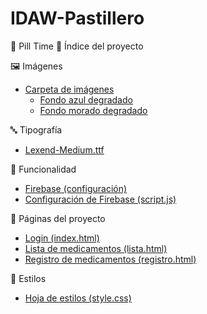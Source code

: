 # IDAW-Pastillero
💊 Pill Time
📁 Índice del proyecto

🖼️ Imágenes
- [Carpeta de imágenes](https://github.com/nayenay/DAW-Pastillero/tree/main/imagensitas)
  - [Fondo azul degradado](https://github.com/nayenay/DAW-Pastillero/blob/main/imagensitas/fonditoazuldegradadouwu.jpg)
  - [Fondo morado degradado](https://github.com/nayenay/DAW-Pastillero/blob/main/imagensitas/fonditomoradodegradadobonito.jpg)

🔤 Tipografía
- [Lexend-Medium.ttf](https://github.com/nayenay/DAW-Pastillero/blob/main/Lexend-Medium.ttf)

 🔧 Funcionalidad
- [Firebase (configuración)](https://github.com/nayenay/DAW-Pastillero/blob/main/firebase-config.js)
- [Configuración de Firebase (script.js)](https://github.com/nayenay/DAW-Pastillero/blob/main/script.js)

📄 Páginas del proyecto
- [Login (index.html)](https://github.com/nayenay/DAW-Pastillero/blob/main/index.html)
- [Lista de medicamentos (lista.html)](https://github.com/nayenay/DAW-Pastillero/blob/main/lista.html)
- [Registro de medicamentos (registro.html)](https://github.com/nayenay/DAW-Pastillero/blob/main/registro.html)

🎨 Estilos
- [Hoja de estilos (style.css)](https://github.com/nayenay/DAW-Pastillero/blob/main/style.css)
